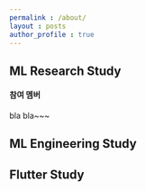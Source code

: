 ```yaml
---
permalink : /about/
layout : posts 
author_profile : true
---
```


## ML Research Study
#### 참여 멤버
bla bla~~~


## ML Engineering Study

## Flutter Study
